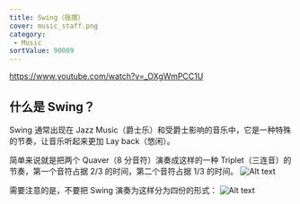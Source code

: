 ```yaml
---
title: Swing（摇摆）
cover: music_staff.png
category:
 - Music
sortValue: 90009
---
```


https://www.youtube.com/watch?v=_OXgWmPCC1U

## 什么是 Swing？

Swing 通常出现在 Jazz Music（爵士乐）和受爵士影响的音乐中，它是一种特殊的节奏，让音乐听起来更加 Lay back（悠闲）。

简单来说就是把两个 Quaver（8 分音符）演奏成这样的一种 Triplet（三连音）的节奏，第一个音符占据 2/3 的时间，第二个音符占据 1/3 的时间。
![Alt text](image.png)

需要注意的是，不要把 Swing 演奏为这样分为四份的形式：
![Alt text](image-1.png)
